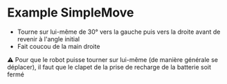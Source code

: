 # Example SimpleMove

- Tourne sur lui-même de 30° vers la gauche puis vers la droite avant de revenir à l'angle initial
- Fait coucou de la main droite  
  

:warning: Pour que le robot puisse tourner sur lui-même (de manière générale se déplacer), il faut que le clapet de la prise de recharge de la batterie soit fermé  

